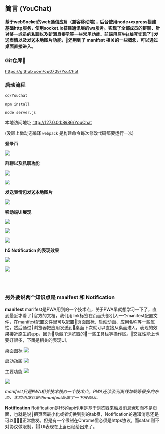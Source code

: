 ## 简言 (YouChat)
**基于webSocket的web通信应用（兼容移动端），后台使用node+express搭建基础http服务，使用socket.io搭建通讯层的ws服务。实现了全部成员的群聊、针对某一成员的私聊以及新消息提示等一些常用功能。前端用原生js编写实现了发送表情以及发送本地图片功能，还用到了 manifest 相关的一些概念，可以通过桌面直接进入。**

### Git仓库
https://github.com/cp0725/YouChat

### 启动流程

`cd/YouChat`

`npm install`

`node server.js`

本地访问地址 http://127.0.0.1:8686/YouChat

(没顾上做动态编译 `webpack` 是构建命令每次修改代码都要运行一次)


**登录页**

![](https://upload-images.jianshu.io/upload_images/13130832-21fd678dda16e7f5.png?imageMogr2/auto-orient/strip%7CimageView2/2/w/1240)

**群聊以及私聊功能**

![](https://upload-images.jianshu.io/upload_images/13130832-664251039f05c125.png?imageMogr2/auto-orient/strip%7CimageView2/2/w/1240)



![](https://upload-images.jianshu.io/upload_images/13130832-7456a9a1258013d5.png?imageMogr2/auto-orient/strip%7CimageView2/2/w/1240)

**发送表情包发送本地图片**

![](https://upload-images.jianshu.io/upload_images/13130832-051ae2b7535609c1.png?imageMogr2/auto-orient/strip%7CimageView2/2/w/1240)

**移动端UI展现**

![](https://upload-images.jianshu.io/upload_images/13130832-d039d9d2fd70c9c0.png?imageMogr2/auto-orient/strip%7CimageView2/2/w/1240)

![](https://upload-images.jianshu.io/upload_images/13130832-30e02f6d1946555b.png?imageMogr2/auto-orient/strip%7CimageView2/2/w/1240)

![](https://upload-images.jianshu.io/upload_images/13130832-3ccb944acd45e328.png?imageMogr2/auto-orient/strip%7CimageView2/2/w/1240)

**h5 Notification 的表现效果**

![](https://upload-images.jianshu.io/upload_images/13130832-7e34c5ecb780061f.png?imageMogr2/auto-orient/strip%7CimageView2/2/w/1240)

![](https://upload-images.jianshu.io/upload_images/13130832-cc9feb2241c19539.png?imageMogr2/auto-orient/strip%7CimageView2/2/w/1240)

<br/>
<br/>

### 另外要说两个知识点是 manifest 和 Notification
**manifest**
manifest是PWA用到的一个技术点，关于PWA早就想学习一下了，直到最近才看了官方的文档，我们用link标签在页面头部引入一个manifest配置文件，在manifest配置文件里可以配置页面图标、启动动画、应用名称等一些属性，然后通过浏览器把应用发送到桌面下次就可以直接从桌面进入，表现的效果接近原生的app，因为隐藏了浏览器的一些工具栏等操作区。交互性能上也要好很多，下面是相关的表现UI。

桌面图标
![](https://upload-images.jianshu.io/upload_images/13130832-2926ba0ce5d66fcc.jpeg?imageMogr2/auto-orient/strip%7CimageView2/2/w/1240)

启动动画
![](https://upload-images.jianshu.io/upload_images/13130832-459bc714b244c39d.jpeg?imageMogr2/auto-orient/strip%7CimageView2/2/w/1240)

主要功能
![](https://upload-images.jianshu.io/upload_images/13130832-3aba93d39a603bc6.jpeg?imageMogr2/auto-orient/strip%7CimageView2/2/w/1240)

![](https://upload-images.jianshu.io/upload_images/13130832-8f237dc2546835c1.jpeg?imageMogr2/auto-orient/strip%7CimageView2/2/w/1240)

*manifest只是PWA相关技术栈的一个技术点，PWA还涉及到离线加载等很多的东西，本应用就只是用manifest配置了一下展现UI。*


**Notification**
Notification是H5的api作用是基于浏览器来触发消息通知而不是页面，也就是说把页面最小化或者切换到别的tab页，Notification的通知消息还是可以正常触发。但是有一个限制在Chrome里必须是https协议，而safari则不对协议做限制，UI表现在上面已经给出来了。
